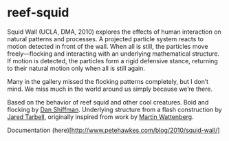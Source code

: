 # reef-squid
Squid Wall (UCLA, DMA, 2010) explores the effects of human interaction on natural patterns and processes. A projected particle system reacts to motion detected in front of the wall. When all is still, the particles move freely—flocking and interacting with an underlying mathematical structure. If motion is detected, the particles form a rigid defensive stance, returning to their natural motion only when all is still again.

Many in the gallery missed the flocking patterns completely, but I don’t mind. We miss much in the world around us simply because we’re there.

Based on the behavior of reef squid and other cool creatures. Boid and flocking by [Dan Shiffman](http://shiffman.net/). Underlying structure from a flash construction by [Jared Tarbell](http://www.complexification.net/), originally inspired from work by [Martin Wattenberg](http://www.bewitched.com/).

Documentation (here)[http://www.petehawkes.com/blog/2010/squid-wall/]
